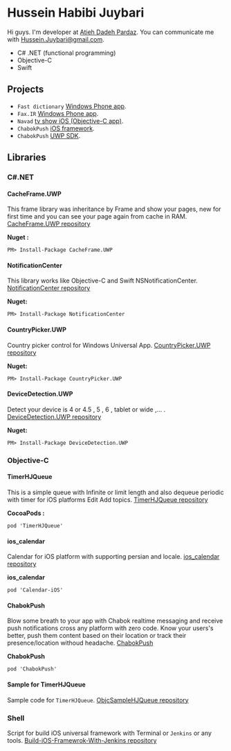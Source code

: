 # Hussein Habibi Juybari
Hi guys. I'm developer at [Atieh Dadeh Pardaz](http://www.adpdigital.com). You can communicate me with [Hussein.Juybari@gmail.com](mailto:Hussein.Juybari@gmail.com).

- C# .NET (functional programming)
- Objective-C
- Swift

## Projects

 - `Fast dictionary` [Windows Phone app](http://www.fastdic.com).
 - `Fax.IR` [Windows Phone app](http://www.fax.ir).
 - `Navad` [tv show iOS (Objective-C app)](https://itunes.apple.com/us/app/navad/id1055781884?mt=8).  
 - `ChabokPush` [iOS framework](https://cocoapods.org/pods/ChabokPush).
 - `ChabokPush` [UWP SDK](https://www.nuget.org/packages/ADPPushSDK).

## Libraries

### C#.NET

#### CacheFrame.UWP
This frame library was inheritance by Frame and show your pages, new for first time and you can see your page again from cache in RAM.
[CacheFrame.UWP repository](https://github.com/Husseinhj/CacheFrame.UWP)

**Nuget :**
```
PM> Install-Package CacheFrame.UWP
```

#### NotificationCenter
This library works like Objective-C and Swift NSNotificationCenter. 
[NotificationCenter repository](https://github.com/Husseinhj/NotificationCenter)

**Nuget:**
```
PM> Install-Package NotificationCenter
```

#### CountryPicker.UWP
Country picker control for Windows Universal App.
[CountryPicker.UWP repository](https://github.com/Husseinhj/CountryPicker.UWP)

**Nuget:**
```
PM> Install-Package CountryPicker.UWP
```

#### DeviceDetection.UWP
Detect your device is 4 or 4.5 , 5 , 6 , tablet or wide ,... .
[DeviceDetection.UWP repository](https://github.com/Husseinhj/DeviceDetection.UWP)

**Nuget:**
```
PM> Install-Package DeviceDetection.UWP
```

### Objective-C

#### TimerHJQueue
This is a simple queue with Infinite or limit length and also dequeue periodic with timer for iOS platforms Edit Add topics.
[TimerHJQueue repository](https://github.com/Husseinhj/TimerHJQueue)

**CocoaPods :** 
```
pod 'TimerHJQueue'
```

#### ios_calendar 
Calendar for iOS platform with supporting persian and locale.
[ios_calendar repository](https://github.com/maximbilan/ios_calendar)

**ios_calendar**
```
pod 'Calendar-iOS'
```

#### ChabokPush
Blow some breath to your app with Chabok realtime messaging and receive push notifications cross any platform with zero code. Know your users's better, push them content based on their location or track their presence/location withoud headache.
[ChabokPush](https://github.com/chabokpush/chabok-client-ios)

**ChabokPush**
```
pod 'ChabokPush'
```

#### Sample for TimerHJQueue
Sample code for `TimerHJQueue`.
[ObjcSampleHJQueue repository](https://github.com/Husseinhj/ObjcSampleHJQueue)

### Shell
Script for build iOS universal framework with Terminal or `Jenkins` or any tools.
[Build-iOS-Framewrok-With-Jenkins repository](https://github.com/Husseinhj/Build-iOS-Framewrok-With-Jenkins)
